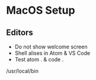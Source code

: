 # MacOS Setup

## Editors
- Do not show welcome screen
- Shell alises in Atom & VS Code
- Test atom . & code .


/usr/local/bin

